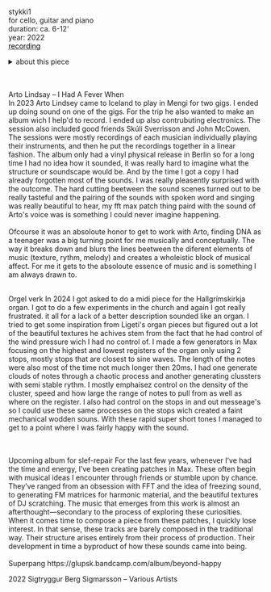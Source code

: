 
stykki1 
<br>
for cello, guitar and piano
<br>
duration: ca. 6-12'
<br>
year: 2022
<br>
<a href="https://on.soundcloud.com/aCSVhgSop1Q1nNez6V<img " style="color: black; text-decoration: underline;text-decoration-style: dotted;">recording</a>
<br>  
<details>
<summary>about this piece</summary>
<br>
In 2022 I made a piece for the danish ensamble K!ART performed in Mengi. The piece was an attempt to make a modular score. I made a lot of experiments on my guitar and a piano I had access to. I always like sounds where the production of it is not easilly recognized so with instrumental music I have often been quite frustrated by distinct instrumental sounds so I did my best to find sounds that sparked my interest. For this I tuned all the guitar strings so low that you can barely hear a stable pitch. Fron that I found a lot of textures that excited me. For the piano I just put Blu-Tack on all the strings to dampen the traditional overtones and tried to distribute it diagonally for variations. From these experiments I created soound blocks and notated it similar to some scores by LAchenmann. I left the speed of the blocks open as well as allowing the instrumentalists to start where ever in the block and read it forward and backwards. I also left it up to the players to go beetween the blocks freely. Ideally the players should study the blocks and remember them to go smoothly from one to the other. 
</details>


<br>
<br>

Arto Lindsay – I Had A Fever When
<br>
In 2023 Arto Lindsey came to Iceland to play in Mengi for two gigs. I ended up doing sound on one of the gigs. For the trip he also wanted to make an album wich I help'd to record. I ended up also contrubuting electronics. The session also included good friends Skúli Sverrisson and John McCowen. The sessions were mostly recordings of each musician individually playing their instruments, and then he put the recordings together in a linear fashion. The album only had a vinyl physical release in Berlin so for a long time I had no idea how it sounded, it was really hard to imagine what the structure or soundscape would be. And by the time I got a copy I had already forgotten most of the sounds. I was really pleasently surprised with the outcome. The hard cutting beetween the sound scenes turned out to be really tasteful and the pairing of the sounds with spoken word and singing was really beautiful to hear, my fft max patch thing paird with the sound of Arto's voice was is something I could never imagine happening. 
<br>
<br>
Ofcourse it was an absoloute honor to get to work with Arto, finding DNA as a teenager was a big turning point for me musically and conceptually. The way it breaks down and blurs the lines beetween the diferent elements of music (texture, rythm, melody) and creates a wholeistic block of musical affect. For me it gets to the absoloute essence of music and is something I am always drawn to.
<br>
<br>

Orgel verk
In 2024 I got asked to do a midi piece for the Hallgrímskirkja organ. I got to do a few experiments in the church and again I got really frustrated. it all for a lack of a better description sounded like an organ. I tried to get some inspiration from Ligeti's organ pieces but figured out a lot of the beautiful textures he achives stem from the fact that he had control of the wind pressure wich I had no control of. I made a few generators in Max focusing on the highest and lowest registers of the organ only using 2 stops, mostly stops that are closest to sine waves. The length of the notes were also most of the time not much longer then 20ms. I had one generate clouds of notes through a chaotic process and another generating clussters with semi stable rythm. I mostly emphaisez control on the density of the cluster, speed and how large the range of notes to pull from as well as where on the register. I also had control on the stops in and out messeage's so I could use these same processes on the stops wich created a faint mechanical wodden souns. With these rapid super short tones I managed to get to a point where I was fairly happy with the sound. 

<br>
<br>
Upcoming album for slef-repair
For the last few years, whenever I’ve had the time and energy, I’ve been creating patches in Max. These often begin with musical ideas I encounter through friends or stumble upon by chance. They’ve ranged from an obsession with FFT and the idea of freezing sound, to generating FM matrices for harmonic material, and the beautiful textures of DJ scratching. 
The music that emerges from this work is almost an afterthought—secondary to the process of exploring these curiosities. When it comes time to compose a piece from these patches, I quickly lose interest. In that sense, these tracks are barely composed in the traditional way. Their structure arises entirely from their process of production. Their development in time a byproduct of how these sounds came into being.

<br>
<br>
Superpang
https://glupsk.bandcamp.com/album/beyond-happy


2022
Sigtryggur Berg Sigmarsson – Various Artists
